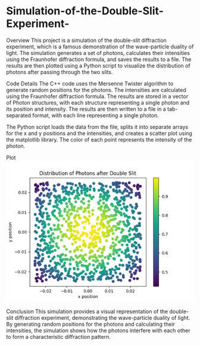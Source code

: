 # Simulation-of-the-Double-Slit-Experiment-
Overview
This project is a simulation of the double-slit diffraction experiment, which is a famous demonstration of the wave-particle duality of light. The simulation generates a set of photons, calculates their intensities using the Fraunhofer diffraction formula, and saves the results to a file. The results are then plotted using a Python script to visualize the distribution of photons after passing through the two slits.

Code Details
The C++ code uses the Mersenne Twister algorithm to generate random positions for the photons. The intensities are calculated using the Fraunhofer diffraction formula. The results are stored in a vector of Photon structures, with each structure representing a single photon and its position and intensity. The results are then written to a file in a tab-separated format, with each line representing a single photon.

The Python script loads the data from the file, splits it into separate arrays for the x and y positions and the intensities, and creates a scatter plot using the matplotlib library. The color of each point represents the intensity of the photon.

Plot
![Double Slit Scatter Plot](./Figure.png)

Conclusion
This simulation provides a visual representation of the double-slit diffraction experiment, demonstrating the wave-particle duality of light. By generating random positions for the photons and calculating their intensities, the simulation shows how the photons interfere with each other to form a characteristic diffraction pattern.
